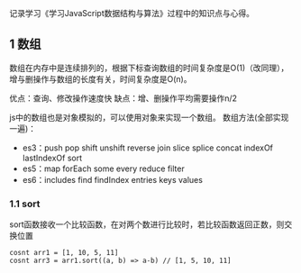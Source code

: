 记录学习《学习JavaScript数据结构与算法》过程中的知识点与心得。

## 1 数组
数组在内存中是连续排列的，根据下标查询数组的时间复杂度是O(1)（改同理），增与删操作与数组的长度有关，时间复杂度是O(n)。

优点：查询、修改操作速度快
缺点：增、删操作平均需要操作n/2

js中的数组也是对象模拟的，可以使用对象来实现一个数组。
数组方法(全部实现一遍)：
* es3：push pop shift unshift reverse join slice splice concat indexOf lastIndexOf sort
* es5：map forEach some every reduce filter 
* es6：includes find findIndex entries keys values

### 1.1 sort
sort函数接收一个比较函数，在对两个数进行比较时，若比较函数返回正数，则交换位置
```
cosnt arr1 = [1, 10, 5, 11]
cosnt arr3 = arr1.sort((a, b) => a-b) // [1, 5, 10, 11]
```
